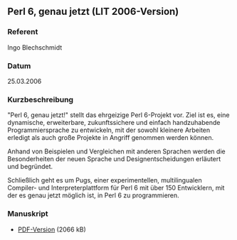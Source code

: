 ## Perl 6, genau jetzt (LIT 2006-Version)

### Referent
Ingo Blechschmidt

### Datum
25.03.2006

### Kurzbeschreibung
"Perl 6, genau jetzt!" stellt das ehrgeizige Perl 6-Projekt vor. Ziel ist es,
eine dynamische, erweiterbare, zukunftssichere und einfach handzuhabende
Programmiersprache zu entwickeln, mit der sowohl kleinere Arbeiten erledigt als
auch große Projekte in Angriff genommen werden können.

Anhand von Beispielen und Vergleichen mit anderen Sprachen werden die
Besonderheiten der neuen Sprache und Designentscheidungen erläutert und
begründet.

Schließlich geht es um Pugs, einer experimentellen, multilingualen Compiler-
und Interpreterplattform für Perl 6 mit über 150 Entwicklern, mit der es genau
jetzt möglich ist, in Perl 6 zu programmieren.

### Manuskript

* [PDF-Version](/download/Vortraege/Perl6_LIT_2006.pdf) (2066 kB)
